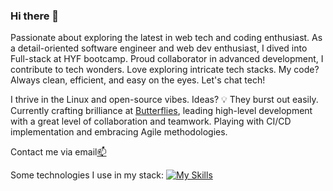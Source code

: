 ### Hi there 👋

Passionate about exploring the latest in web tech and coding enthusiast. As a detail-oriented software engineer and web dev enthusiast, I dived into Full-stack at HYF bootcamp. Proud collaborator in advanced development, I contribute to tech wonders. Love exploring intricate tech stacks. My code? Always clean, efficient, and easy on the eyes. Let's chat tech!

I thrive in the Linux and open-source vibes. Ideas? 💡 They burst out easily. Currently crafting brilliance at [Butterflies](https://www.butterflies.dk/online-community/), leading high-level development with a great level of collaboration and teamwork. Playing with CI/CD implementation and embracing Agile methodologies.

Contact me via email[📫](mailto:cygapb@gmail.com?subject=[GitHub]%20profile)

Some technologies I use in my stack:
[![My Skills](https://skillicons.dev/icons?i=html,css,javascript,typescript,react,nodejs,expressjs,mysql,sequelize,vscode,webpack,regex,github,mariadb&perline=6)](https://skillicons.dev)
<!--
**arya56/arya56** is a ✨ _special_ ✨ repository because its `README.md` (this file) appears on your GitHub profile.

Here are some ideas to get you started:

- 🔭 I’m currently working on ...
- 🌱 I’m currently learning ...
- 👯 I’m looking to collaborate on ...
- 🤔 I’m looking for help with ...
- 💬 Ask me about ...
- 📫 How to reach me: ...
- 😄 Pronouns: ...
- ⚡ Fun fact: ...
-->
